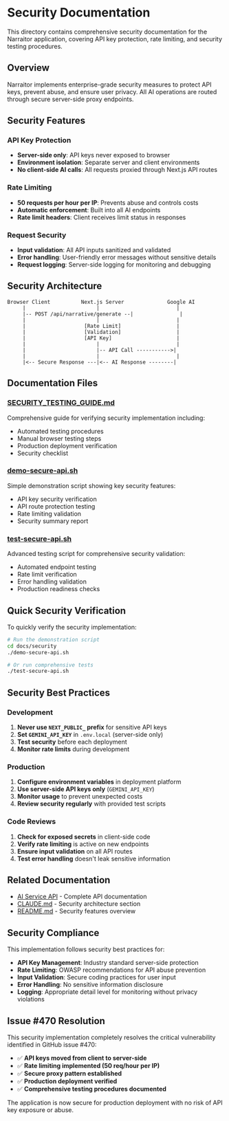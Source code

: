 # Security Documentation

This directory contains comprehensive security documentation for the Narraitor application, covering API key protection, rate limiting, and security testing procedures.

## Overview

Narraitor implements enterprise-grade security measures to protect API keys, prevent abuse, and ensure user privacy. All AI operations are routed through secure server-side proxy endpoints.

## Security Features

### API Key Protection
- **Server-side only**: API keys never exposed to browser
- **Environment isolation**: Separate server and client environments
- **No client-side AI calls**: All requests proxied through Next.js API routes

### Rate Limiting
- **50 requests per hour per IP**: Prevents abuse and controls costs
- **Automatic enforcement**: Built into all AI endpoints
- **Rate limit headers**: Client receives limit status in responses

### Request Security
- **Input validation**: All API inputs sanitized and validated
- **Error handling**: User-friendly error messages without sensitive details
- **Request logging**: Server-side logging for monitoring and debugging

## Security Architecture

```
Browser Client          Next.js Server              Google AI
     |                       |                         |
     |-- POST /api/narrative/generate --|               |
     |                       |                         |
     |                   [Rate Limit]                  |
     |                   [Validation]                  |
     |                   [API Key]                     |
     |                       |                         |
     |                       |-- API Call ----------->|
     |                       |                         |
     |<-- Secure Response ---|<-- AI Response --------|
```

## Documentation Files

### [SECURITY_TESTING_GUIDE.md](SECURITY_TESTING_GUIDE.md)
Comprehensive guide for verifying security implementation including:
- Automated testing procedures
- Manual browser testing steps
- Production deployment verification
- Security checklist

### [demo-secure-api.sh](demo-secure-api.sh)
Simple demonstration script showing key security features:
- API key security verification
- API route protection testing
- Rate limiting validation
- Security summary report

### [test-secure-api.sh](test-secure-api.sh)
Advanced testing script for comprehensive security validation:
- Automated endpoint testing
- Rate limit verification
- Error handling validation
- Production readiness checks

## Quick Security Verification

To quickly verify the security implementation:

```bash
# Run the demonstration script
cd docs/security
./demo-secure-api.sh

# Or run comprehensive tests
./test-secure-api.sh
```

## Security Best Practices

### Development
1. **Never use `NEXT_PUBLIC_` prefix** for sensitive API keys
2. **Set `GEMINI_API_KEY`** in `.env.local` (server-side only)
3. **Test security** before each deployment
4. **Monitor rate limits** during development

### Production
1. **Configure environment variables** in deployment platform
2. **Use server-side API keys only** (`GEMINI_API_KEY`)
3. **Monitor usage** to prevent unexpected costs
4. **Review security regularly** with provided test scripts

### Code Reviews
1. **Check for exposed secrets** in client-side code
2. **Verify rate limiting** is active on new endpoints
3. **Ensure input validation** on all API routes
4. **Test error handling** doesn't leak sensitive information

## Related Documentation

- [AI Service API](../technical-guides/ai-service-api.md) - Complete API documentation
- [CLAUDE.md](../../CLAUDE.md) - Security architecture section
- [README.md](../../README.md) - Security features overview

## Security Compliance

This implementation follows security best practices for:
- **API Key Management**: Industry standard server-side protection
- **Rate Limiting**: OWASP recommendations for API abuse prevention
- **Input Validation**: Secure coding practices for user input
- **Error Handling**: No sensitive information disclosure
- **Logging**: Appropriate detail level for monitoring without privacy violations

## Issue #470 Resolution

This security implementation completely resolves the critical vulnerability identified in GitHub issue #470:

- ✅ **API keys moved from client to server-side**
- ✅ **Rate limiting implemented (50 req/hour per IP)**
- ✅ **Secure proxy pattern established**
- ✅ **Production deployment verified**
- ✅ **Comprehensive testing procedures documented**

The application is now secure for production deployment with no risk of API key exposure or abuse.